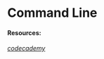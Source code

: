 # Command Line



#### Resources:

_[codecademy](https://www.codecademy.com/learn/learn-the-command-line)_